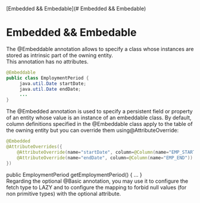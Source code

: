 [Embedded && Embedable](# Embedded && Embedable)

# Embedded && Embedable
The @Embeddable annotation allows to specify a class whose instances are stored as intrinsic part of the owning entity.   
This annotation has no attributes.

```java
@Embeddable
public class EmploymentPeriod {
     java.util.Date startDate;
     java.util.Date endDate;
     ...
}
```   

The @Embedded annotation is used to specify a persistent field or property of an entity whose value is an instance of an embeddable class. By default, column definitions specified in the @Embeddable class apply to the table of the owning entity but you can override them using@AttributeOverride:

```java
@Embedded
@AttributeOverrides({
    @AttributeOverride(name="startDate", column=@Column(name="EMP_START")),
    @AttributeOverride(name="endDate", column=@Column(name="EMP_END"))
})
```
public EmploymentPeriod getEmploymentPeriod() { ... }   
Regarding the optional @Basic annotation, you may use it to configure the fetch type to LAZY and to configure the mapping to forbid null values (for non primitive types) with the optional attribute.
